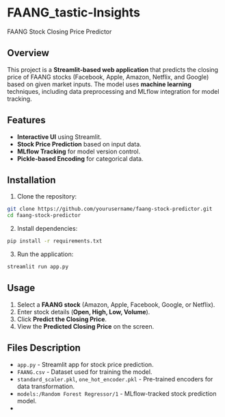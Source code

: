 # FAANG_tastic-Insights
FAANG Stock Closing Price Predictor
## Overview
This project is a **Streamlit-based web application** that predicts the closing price of FAANG stocks
(Facebook, Apple, Amazon, Netflix, and Google) based on given market inputs.
The model uses **machine learning** techniques, including data preprocessing and MLflow
integration for model tracking.
## Features
- **Interactive UI** using Streamlit.
- **Stock Price Prediction** based on input data.
- **MLflow Tracking** for model version control.
- **Pickle-based Encoding** for categorical data.
## Installation
1. Clone the repository:
```bash
git clone https://github.com/yourusername/faang-stock-predictor.git
cd faang-stock-predictor
```
2. Install dependencies:
```bash
pip install -r requirements.txt
```
3. Run the application:
```bash
streamlit run app.py
```
## Usage
1. Select a **FAANG stock** (Amazon, Apple, Facebook, Google, or Netflix).
2. Enter stock details (**Open, High, Low, Volume**).
3. Click **Predict the Closing Price**.
4. View the **Predicted Closing Price** on the screen.
## Files Description
- `app.py` - Streamlit app for stock price prediction.
- `FAANG.csv` - Dataset used for training the model.
- `standard_scaler.pkl`, `one_hot_encoder.pkl` - Pre-trained encoders for data transformation.
- `models:/Random Forest Regressor/1` - MLflow-tracked stock prediction model.
- 
